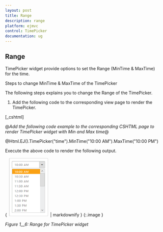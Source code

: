 ```yaml
---
layout: post
title: Range
description: range
platform: ejmvc
control: TimePicker
documentation: ug
---
```


## Range

TimePicker widget provide options to set the Range (MinTime & MaxTime) for the time.

Steps to change MinTime & MaxTime of the TimePicker

The following steps explains you to change the Range of the TimePicker.

1. Add the following code to the corresponding view page to render the TimePicker.



[_cshtml]

@*Add the following code example to the corresponding CSHTML page to render TimePicker widget with Min and Max time*@

@Html.EJ().TimePicker("time").MinTime("10:00 AM").MaxTime("10:00 PM")



Execute the above code to render the following output.

{ ![](Range_images/Range_img1.png) | markdownify }
{:.image }


_Figure_ _1__6: Range for TimePicker widget_

